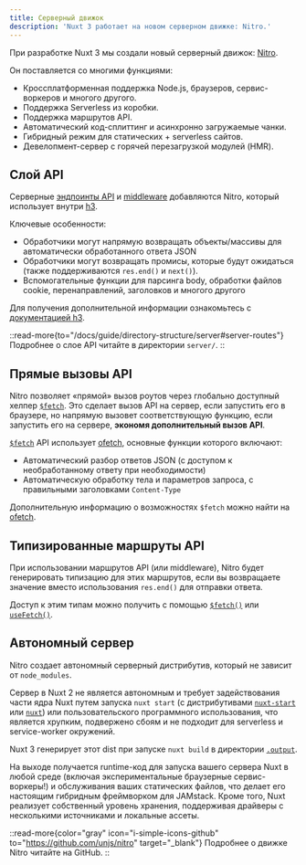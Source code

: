 ```yaml
---
title: Серверный движок
description: 'Nuxt 3 работает на новом серверном движке: Nitro.'
---
```


При разработке Nuxt 3 мы создали новый серверный движок: [Nitro](https://nitro.unjs.io).

Он поставляется со многими функциями:

- Кроссплатформенная поддержка Node.js, браузеров, сервис-воркеров и многого другого.
- Поддержка Serverless из коробки.
- Поддержка маршрутов API.
- Автоматический код-сплиттинг и асинхронно загружаемые чанки.
- Гибридный режим для статических + serverless сайтов.
- Девелопмент-сервер с горячей перезагрузкой модулей (HMR).

## Слой API

Серверные [эндпоинты API](/docs/guide/directory-structure/server#api-routes) и [middleware](/docs/guide/directory-structure/server#server-middleware) добавляются Nitro, который использует внутри [h3](https://github.com/unjs/h3).

Ключевые особенности:

- Обработчики могут напрямую возвращать объекты/массивы для автоматически обработанного ответа JSON
- Обработчики могут возвращать промисы, которые будут ожидаться (также поддерживаются `res.end()` и `next()`).
- Вспомогательные функции для парсинга body, обработки файлов cookie, перенаправлений, заголовков и многого другого

Для получения дополнительной информации ознакомьтесь с [документацией h3](https://github.com/unjs/h3).

::read-more{to="/docs/guide/directory-structure/server#server-routes"}
Подробнее о слое API читайте в директории `server/`.
::

## Прямые вызовы API

Nitro позволяет «прямой» вызов роутов через глобально доступный хелпер [`$fetch`](/docs/api/utils/dollarfetch). Это сделает вызов API на сервер, если запустить его в браузере, но напрямую вызовет соответствующую функцию, если запустить его на сервере, **экономя дополнительный вызов API**.

[`$fetch`](/docs/api/utils/dollarfetch) API использует [ofetch](https://github.com/unjs/ofetch), основные функции которого включают:

- Автоматический разбор ответов JSON (с доступом к необработанному ответу при необходимости)
- Автоматическую обработку тела и параметров запроса, с правильными заголовками `Content-Type`

Дополнительную информацию о возможностях `$fetch` можно найти на [ofetch](https://github.com/unjs/ofetch).

## Типизированные маршруты API

При использовании маршрутов API (или middleware), Nitro будет генерировать типизацию для этих маршрутов, если вы возвращаете значение вместо использования `res.end()` для отправки ответа.

Доступ к этим типам можно получить с помощью [`$fetch()`](/docs/api/utils/dollarfetch) или [`useFetch()`](/docs/api/composables/use-fetch).

## Автономный сервер

Nitro создает автономный серверный дистрибутив, который не зависит от `node_modules`.

Сервер в Nuxt 2 не является автономным и требует задействования части ядра Nuxt путем запуска `nuxt start` (с дистрибутивами [`nuxt-start`](https://www.npmjs.com/package/nuxt-start) или [`nuxt`](https://www.npmjs.com/package/nuxt)) или пользовательского программного использования, что является хрупким, подвержено сбоям и не подходит для serverless и service-worker окружений.

Nuxt 3 генерирует этот dist при запуске `nuxt build` в директории [`.output`](/docs/guide/directory-structure/output).

На выходе получается runtime-код для запуска вашего сервера Nuxt в любой среде (включая экспериментальные браузерные сервис-воркеры!) и обслуживания ваших статических файлов, что делает его настоящим гибридным фреймворком для JAMstack. Кроме того, Nuxt реализует собственный уровень хранения, поддерживая драйверы с несколькими источниками и локальные ассеты.

::read-more{color="gray" icon="i-simple-icons-github" to="https://github.com/unjs/nitro" target="_blank"}
Подробнее о движке Nitro читайте на GitHub.
::

